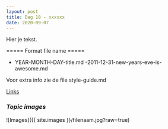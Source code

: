 ```yaml
---
layout: post
title: Dag 18 - xxxxxx
date: 2020-09-07
---
```

Hier je tekst.

===== Format file name =====
- YEAR-MONTH-DAY-title.md
-2011-12-31-new-years-eve-is-awesome.md

Voor extra info zie de file style-guide.md  

[Links](http://example.com)  


### *Topic images*  

![Images]({{ site.images }}/filenaam.jpg?raw=true)
